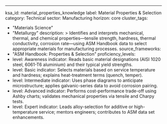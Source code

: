 ---
ksa_id: material_properties_knowledge
label: Material Properties & Selection
category: Technical
sector: Manufacturing
horizon: core
cluster_tags:
  - "Materials Science"
  - "Metallurgy"
description: >
  Identifies and interprets mechanical, thermal, and chemical properties—tensile
  strength, hardness, thermal conductivity, corrosion rate—using ASM Handbook
  data to select appropriate materials for manufacturing processes.
source_frameworks:
  - "ASM Handbook: Properties & Selection"
proficiency_levels:
  - level: Awareness
    indicator: Reads basic material designations (AISI 1020 steel, 6061-T6 aluminium) and their typical yield strengths.
  - level: Basic
    indicator: Selects materials based on service temperature and hardness; explains heat-treatment terms (quench, temper).
  - level: Intermediate
    indicator: Uses phase diagrams to anticipate microstructure; applies galvanic-series data to avoid corrosion pairing.
  - level: Advanced
    indicator: Performs cost-performance trade-off using Ashby charts; validates mechanical properties via tensile and Charpy tests.
  - level: Expert
    indicator: Leads alloy-selection for additive or high-temperature service; mentors engineers; contributes to ASM data set enhancements.
